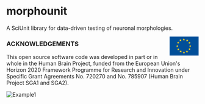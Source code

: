 # morphounit
A SciUnit library for data-driven testing of neuronal morphologies.

<div><img src="https://raw.githubusercontent.com/appukuttan-shailesh/morphounit/master/eu_logo.jpg" alt="EU Logo" width="15%" align="right"></div>

### ACKNOWLEDGEMENTS
This open source software code was developed in part or in whole in the Human Brain Project, funded from the European Union's Horizon 2020 Framework Programme for Research and Innovation under Specific Grant Agreements No. 720270 and No. 785907 (Human Brain Project SGA1 and SGA2).

<div><img src="https://raw.githubusercontent.com/pedroernesto/morphounit/master/score_barPlots_FSI_mean.png" alt="Example1" width="45%" align="below"></div>
